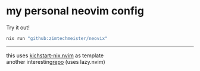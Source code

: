 # my personal neovim config
Try it out!
```bash
nix run "github:zimtechmeister/neovix"
```
---
this uses [kichstart-nix.nvim](https://github.com/nix-community/kickstart-nix.nvim) as template  
another interesting[repo](https://github.com/iofq/nvim.nix) (uses lazy.nvim)
